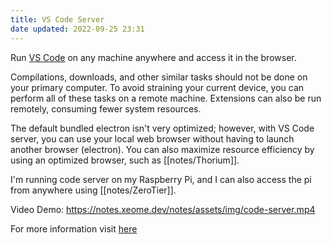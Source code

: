 ```yaml
---
title: VS Code Server
date updated: 2022-09-25 23:31
---
```


Run [VS Code](https://github.com/Microsoft/vscode) on any machine anywhere and access it in the browser.

Compilations, downloads, and other similar tasks should not be done on your primary computer. To avoid straining your current device, you can perform all of these tasks on a remote machine. Extensions can also be run remotely, consuming fewer system resources.

The default bundled electron isn't very optimized; however, with VS Code server, you can use your local web browser without having to launch another browser (electron). You can also maximize resource efficiency by using an optimized browser, such as [[notes/Thorium]].

I'm running code server on my Raspberry Pi, and I can also access the pi from anywhere using [[notes/ZeroTier]].

Video Demo:
<https://notes.xeome.dev/notes/assets/img/code-server.mp4>

For more information visit [here](https://github.com/coder/code-server)
